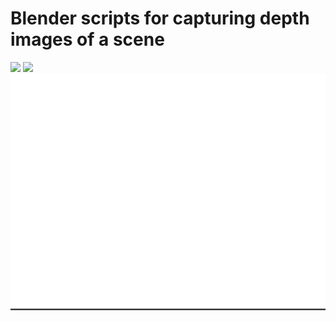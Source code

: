 # Blender scripts for capturing depth images of a scene

<img src="/doc/blender.png" width="800" />

<img src="/doc/scene.png" width="800" />

<img src="/doc/depth.png" width="800" />



